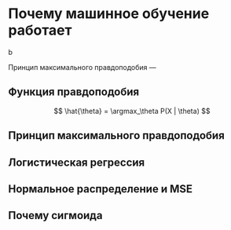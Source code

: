 
# Почему машинное обучение работает

b

Принцип максимального правдоподобия —

## Функция правдоподобия



$$ \hat{\theta} = \argmax_\theta P(X | \theta) $$

## Принцип максимального правдоподобия



## Логистическая регрессия

## Нормальное распределение и MSE

## Почему сигмоида
